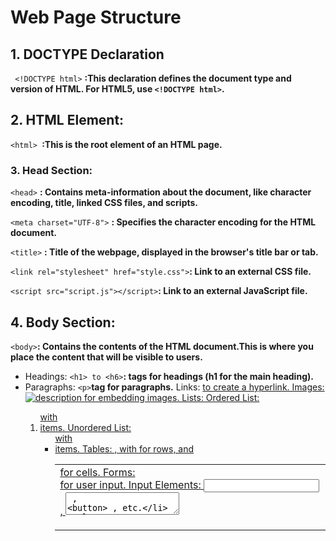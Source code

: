 # Web Page Structure
## 1. DOCTYPE Declaration
``` <!DOCTYPE html>``` **:This declaration defines the document type and version of HTML. For HTML5, use ```<!DOCTYPE html>```.**
## 2. HTML Element:
```<html> ```**:This is the root element of an HTML page.**
### 3. Head Section:
```<head>``` **: Contains meta-information about the document, like character encoding, title, linked CSS files, and scripts.** 

```<meta charset="UTF-8">``` **: Specifies the character encoding for the HTML document.**

```<title>``` **: Title of the webpage, displayed in the browser's title bar or tab.**

```<link rel="stylesheet" href="style.css">```**: Link to an external CSS file.**

```<script src="script.js"></script>```**: Link to an external JavaScript file.**
## 4. Body Section: ##
```<body>```**: Contains the contents of the HTML document.This is where you place the content that will be visible to users.** 
- Headings: ```<h1> to <h6>```**: tags for headings (h1 for the main heading).**
- Paragraphs: ```<p>```**tag for paragraphs.**
Links: <a href="url"> to create a hyperlink.
Images: <img src="image.jpg" alt="description"> for embedding images.
Lists:
Ordered List: <ol> with <li> items.
Unordered List: <ul> with <li> items.
Tables: <table> , with <tr> for rows, and <td> for cells.
Forms: <form> for user input.
Input Elements: <input> , <textarea> , <button> , etc.


